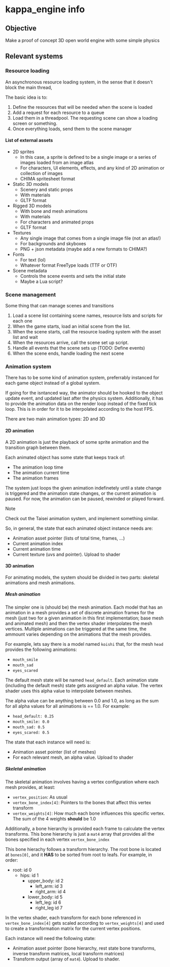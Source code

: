# kappa_engine info

## Objective
Make a proof of concept 3D open world engine with some simple physics

## Relevant systems

### Resource loading
An asynchronous resource loading system, in the sense that it doesn't block the main thread,

The basic idea is to:
1. Define the resources that will be needed when the scene is loaded
2. Add a request for each resource to a queue
3. Load them in a threadpool. The requesting scene can show a loading screen or something.
4. Once everything loads, send them to the scene manager

#### List of external assets
- 2D sprites
    - In this case, a sprite is defined to be a single image or a series of images loaded from
    an image atlas
    - For characters, UI elements, effects, and any kind of 2D animation or collection of images
    - CHIMA spritesheet format
- Static 3D models
    - Scenery and static props
    - With materials
    - GLTF format
- Rigged 3D models
    - With bone and mesh animations
    - With materials
    - For characters and animated props
    - GLTF format
- Textures
    - Any single image that comes from a single image file (not an atlas!)
    - For backgrounds and skyboxes
    - PNG + json metadata (maybe add a new formats to CHIMA?)
- Fonts
    - For text (lol)
    - Whatever format FreeType loads (TTF or OTF)
- Scene metadata
    - Controls the scene events and sets the initial state
    - Maybe a Lua script?

### Scene management
Some thing that can manage scenes and transitions
1. Load a scene list containing scene names, resource lists and scripts for each one
2. When the game starts, load an initial scene from the list.
3. When the scene starts, call the resource loading system with the asset list and wait
4. When the resources arrive, call the scene set up script.
5. Handle all events that the scene sets up (TODO: Define events)
6. When the scene ends, handle loading the next scene

### Animation system
There has to be some kind of animation system, preferrably instanced for each game object
instead of a global system.

If going for the isntanced way, the animator should be hooked to the object update event, and
updated last after the physics system. Additionally, it has to provide the animation data
on the render loop instead of the fixed tick loop. This is in order for it to be interpolated
according to the host FPS.

There are two main animation types: 2D and 3D

#### 2D animation
A 2D animation is just the playback of some sprite animation and the transition graph between
them.

Each animated object has some state that keeps track of:
- The animation loop time
- The animation current time
- The animation frames

The system just loops the given animation indefinetely until a state change is triggered and the
animation state changes, or the current animation is paused. For now, the animation can be
paused, rewinded or played forward.

> [!NOTE]
> Check out the Taisei animation system, and implement something similar.

So, in general, the state that each animated object instance needs are:
- Animation asset pointer (lists of total time, frames, ...)
- Current animation index
- Current animation time
- Current texture (uvs and pointer). Upload to shader

#### 3D animation
For animating models, the system should be divided in two parts: skeletal animations and mesh
animations.

##### Mesh animation
The simpler one is (should be) the mesh animation. Each model that has an animation in a mesh
provides a set of discrete animation frames for the mesh (just two for a given animation in this
first implementation; base mesh and animated mesh) and then the vertex shader interpolates the
mesh vertices. Multiple animations can be triggered at the same time, the ammount varies depending
on the animations that the mesh provides.

For example, lets say there is a model named `koishi` that, for the mesh `head` provides the
following animations:
- `mouth_smile`
- `mouth_sad`
- `eyes_scared`

The default mesh state will be named `head_default`. Each animation state (including the
default mesh) state gets assigned an alpha value. The vertex shader uses this alpha value
to interpolate between meshes.

The alpha value can be anything between 0.0 and 1.0, as long as the sum for all alpha values for
all animations is == 1.0. For example:
- `head_default: 0.25`
- `mouth_smile: 0.0`
- `mouth_sad: 0.5`
- `eyes_scared: 0.5`

The state that each instance will need is:
- Animation asset pointer (list of meshes)
- For each relevant mesh, an alpha value. Upload to shader

##### Skeletal animation
The skeletal animation involves having a vertex configuration where each mesh provides, at least:
- `vertex_position`: As usual
- `vertex_bone_index[4]`: Pointers to the bones that affect this vertex transform
- `vertex_weights[4]`: How much each bone influences this specific vertex. The sum of the 4 weights
**should** be 1.0

Additionally, a bone hierarchy is provided each frame to calculate the vertex transforms. This
bone hierarchy is just a `mat4` array that provides all the bones specified in each vertex
`vertex_bone_index`

This bone hierachy follows a transform hierarchy. The root bone is located at `bones[0]`, and it
**HAS** to be sorted from root to leafs. For example, in order:

- root: id 0
    - hips: id 1
        - upper_body: id 2
            - left_arm: id 3
            - right_arm: id 4
        - lower_body: id 5
            - left_leg: id 6
            - right_leg  id 7

In the vertex shader, each transform for each bone referenced in `vertex_bone_index[4]` gets
scaled according to `vertex_weights[4]` and used to create a transformation matrix for the
current vertex positions.

Each instance will need the following state:
- Animation asset pointer (bone hierarchy, rest state bone transforms, inverse transform matrices,
local transform matrices)
- Transform output (array of `mat4`). Upload to shader.
